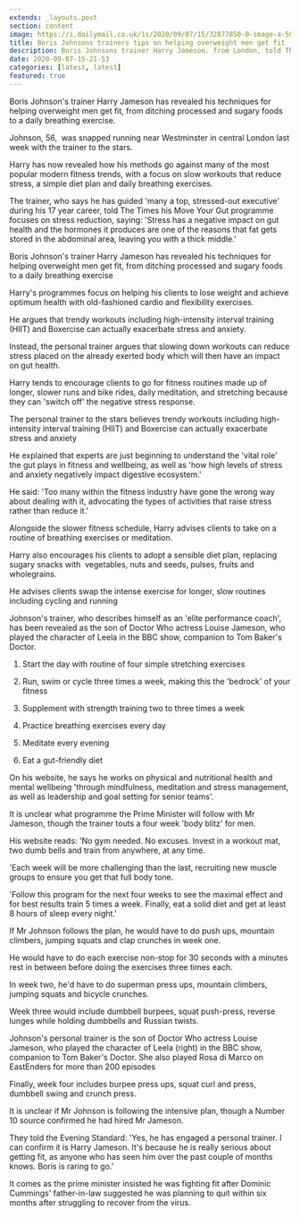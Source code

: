 ```yaml
---
extends: _layouts.post
section: content
image: https://i.dailymail.co.uk/1s/2020/09/07/15/32877850-0-image-a-50_1599487377570.jpg 
title: Boris Johnsons trainers tips on helping overweight men get fit 
description: Boris Johnsons trainer Harry Jameson. from London, told The Times  his techniques for helping overweight men get fit, including ditching popular fitness trends for slow workouts to reduce stress. 
date: 2020-09-07-15-21-53 
categories: [latest, latest] 
featured: true 
--- 
```

Boris Johnson's trainer Harry Jameson has revealed his techniques for helping overweight men get fit, from ditching processed and sugary foods to a daily breathing exercise.

Johnson, 56,  was snapped running near Westminster in central London last week with the trainer to the stars. 

Harry has now revealed how his methods go against many of the most popular modern fitness trends, with a focus on slow workouts that reduce stress, a simple diet plan and daily breathing exercises. 

The trainer, who says he has guided 'many a top, stressed-out executive' during his 17 year career, told The Times his Move Your Gut programme focuses on stress reduction, saying: 'Stress has a negative impact on gut health and the hormones it produces are one of the reasons that fat gets stored in the abdominal area, leaving you with a thick middle.' 

Boris Johnson's trainer Harry Jameson has revealed his techniques for helping overweight men get fit, from ditching processed and sugary foods to a daily breathing exercise

Harry's programmes focus on helping his clients to lose weight and achieve optimum health with old-fashioned cardio and flexibility exercises.

He argues that trendy workouts including high-intensity interval training (HIIT) and Boxercise can actually exacerbate stress and anxiety.

Instead, the personal trainer argues that slowing down workouts can reduce stress placed on the already exerted body which will then have an impact on gut health.

Harry tends to encourage clients to go for fitness routines made up of longer, slower runs and bike rides, daily meditation, and stretching because they can 'switch off' the negative stress response.  

The personal trainer to the stars believes trendy workouts including high-intensity interval training (HIIT) and Boxercise can actually exacerbate stress and anxiety 

He explained that experts are just beginning to understand the 'vital role' the gut plays in fitness and wellbeing, as well as 'how high levels of stress and anxiety negatively impact digestive ecosystem.'

He said: 'Too many within the fitness industry have gone the wrong way about dealing with it, advocating the types of activities that raise stress rather than reduce it.'

Alongside the slower fitness schedule, Harry advises clients to take on a routine of breathing exercises or meditation. 

Harry also encourages his clients to adopt a sensible diet plan, replacing sugary snacks with  vegetables, nuts and seeds, pulses, fruits and wholegrains. 

He advises clients swap the intense exercise for longer, slow routines including cycling and running 

Johnson's trainer, who describes himself as an 'elite performance coach', has been revealed as the son of Doctor Who actress Louise Jameson, who played the character of Leela in the BBC show, companion to Tom Baker's Doctor. 

1. Start the day with routine of four simple stretching exercises

2. Run, swim or cycle three times a week, making this the 'bedrock' of your fitness

3. Supplement with strength training two to three times a week 

4. Practice breathing exercises every day 

5. Meditate every evening 

6. Eat a gut-friendly diet  

On his website, he says he works on physical and nutritional health and mental wellbeing 'through mindfulness, meditation and stress management, as well as leadership and goal setting for senior teams'.  

It is unclear what programme the Prime Minister will follow with Mr Jameson, though the trainer touts a four week 'body blitz' for men. 

His website reads: 'No gym needed. No excuses. Invest in a workout mat, two dumb bells and train from anywhere, at any time. 

'Each week will be more challenging than the last, recruiting new muscle groups to ensure you get that full body tone. 

'Follow this program for the next four weeks to see the maximal effect and for best results train 5 times a week. Finally, eat a solid diet and get at least 8 hours of sleep every night.' 

If Mr Johnson follows the plan, he would have to do push ups, mountain climbers, jumping squats and clap crunches in week one.

He would have to do each exercise non-stop for 30 seconds with a minutes rest in between before doing the exercises three times each. 

In week two, he'd have to do superman press ups, mountain climbers, jumping squats and bicycle crunches. 

Week three would include dumbbell burpees, squat push-press, reverse lunges while holding dumbbells and Russian twists. 

Johnson's personal trainer is the son of Doctor Who actress Louise Jameson, who played the character of Leela (right) in the BBC show, companion to Tom Baker's Doctor. She also played Rosa di Marco on EastEnders for more than 200 episodes

Finally, week four includes burpee press ups, squat curl and press, dumbbell swing and crunch press.

It is unclear if Mr Johnson is following the intensive plan, though a Number 10 source confirmed he had hired Mr Jameson.

They told the Evening Standard: 'Yes, he has engaged a personal trainer. I can confirm it is Harry Jameson. It's because he is really serious about getting fit, as anyone who has seen him over the past couple of months knows. Boris is raring to go.'

It comes as the prime minister insisted he was fighting fit after Dominic Cummings' father-in-law suggested he was planning to quit within six months after struggling to recover from the virus.

